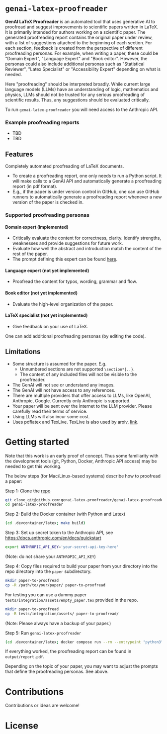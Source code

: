 # `genai-latex-proofreader`

**GenAI LaTeX Proofreader** is an automated tool that uses generative AI to proofread and suggest improvements to scientific papers written in LaTeX.
It is primarily intended for authors working on a scientific paper.
The generated proofreading report contains the original paper under review, with a list of suggestions attached to the beginning of each section.
For each section, feedback is created from the perspective of different proofreading personas.
For example, when writing a paper, these could be "Domain Expert", "Language Expert" and "Book editor".
However, the personas could also include additional personas such as "Statistical Reviewer", "Latex Specialist" or "Accessibility Expert" depending on what is needed.

Here "proofreading" should be interpreted broadly.
While current large language models (LLMs) have an understanding of logic, mathematics and physics, LLMs should not be trusted for any serious proofreading of scientific results.
Thus, any suggestions should be evaluated critically.

To run `genai-latex-proofreader` you will need access to the Anthropic API.

### Example proofreading reports
- TBD
- TBD

## Features
Completely automated proofreading of LaTeX documents.
- To create a proofreading report, one only needs to run a Python script. It will make calls to a GenAI API and automatically generate a proofreading report (in pdf format).
- E.g., if the paper is under version control in GitHub, one can use GitHub runners to automatically generate a proofreading report whenever a new version of the paper is checked in.

### Supported proofreading personas

#### Domain expert (implemented)
- Critically evaluate the content for correctness, clarity. Identify strengths, weaknesses and provide suggestions for future work.
- Evaluate how well the abstract and introduction match the content of the rest of the paper.
- The prompt defining this expert can be found [here](genai_latex_proofreader/genai_proofreader/proofreaders/domain_expert.py).

#### Language expert (not yet implemented)
- Proofread the content for typos, wording, grammar and flow.

#### Book editor (not yet implemented)
- Evaluate the high-level organization of the paper.

#### LaTeX specialist (not yet implemented)
- Give feedback on your use of LaTeX.

One can add additional proofreading personas (by editing the code).

## Limitations
- Some structure is assumed for the paper. E.g.
   - Unnumbered sections are not supported `\section*{..}`.
   - The content of any included files will not be visible to the proofreader.
- The GenAI will not see or understand any images.
- The GenAI will not have access to any references.
- There are multiple providers that offer access to LLMs, like OpenAI, Anthropic, Google. Currently only Anthropic is supported.
- Your paper will be sent over the internet to the LLM provider. Please carefully read their terms of service.
- Using LLMs will also incur some cost.
- Uses pdflatex and TexLive. TexLive is also used by arxiv, [link](https://info.arxiv.org/help/faq/texlive.html).

# Getting started

Note that this work is an early proof of concept. Thus some familiarity with the development tools (git, Python, Docker, Anthropic API access) may be needed to get this working.

The below steps (for Mac/Linux-based systems) describe how to proofread a paper:

Step 1: Clone the [repo](https://github.com/genai-latex-proofreader/genai-latex-proofreader)
```bash
git clone git@github.com:genai-latex-proofreader/genai-latex-proofreader.git
cd genai-latex-proofreader
```

Step 2: Build the Docker container (with Python and Latex)
```bash
(cd .devcontainer/latex; make build)
```

Step 3: Set up secret token to the Anthropic API, see https://docs.anthropic.com/en/docs/quickstart

```bash
export ANTHROPIC_API_KEY='your-secret-api-key-here'
```

(Note: do not share your `ANTHROPIC_API_KEY`)

Step 4: Copy files required to build your paper from your directory into the repo directory into the `paper` subdirectory.
```bash
mkdir paper-to-proofread
cp -R /path/to/your/paper/ paper-to-proofread
```

For testing you can use a dummy paper `tests/integration/assets/empty_paper.tex` provided in the repo.

```bash
mkdir paper-to-proofread
cp -R tests/integration/assets/ paper-to-proofread/
```

(Note: Please always have a backup of your paper.)

Step 5: Run `genai-latex-proofreader`

```bash
(cd .devcontainer/latex; docker compose run --rm --entrypoint "python3" genai-latex-proofreader-service -m genai_latex_proofreader.cli --input_latex_path paper-to-proofread/empty_paper.tex --output_report_filepath output/report.tex)
```

If everything worked, the proofreading report can be found in `output/report.pdf`.

Depending on the topic of your paper, you may want to adjust the prompts that define the proofreading personas. See above.

# Contributions

Contributions or ideas are welcome!

# License